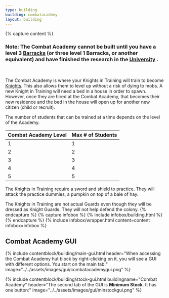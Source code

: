 ```yaml
---
type: building
building: combatacademy
layout: building
---
```

{% capture content %}
### Note: The Combat Academy cannot be built until you have a level 3 [Barracks](../../source/buildings/barracks) (or three level 1 Barracks, or another equivalent) and have finished the research in the [University](../../source/buildings/university) .
<br> 

The Combat Academy is where your Knights in Training will train to become [Knights](../../source/workers/knight). This also allows them to level up without a risk of dying to mobs. A new Knight in Training will need a bed in a house in order to spawn. However, once they are hired at the Combat Academy, that becomes their new residence and the bed in the house will open up for another new citizen (child or recruit).

The number of students that can be trained at a time depends on the level of the Academy. 

| Combat Academy Level | Max # of Students |
|----------------------|-------------------|
| 1                    | 1                 |
| 2                    | 2                 |
| 3                    | 3                 |
| 4                    | 4                 |
| 5                    | 5                 |

The Knights in Training require a sword and shield to practice. They will attack the practice dummies, a pumpkin on top of a bale of hay. 

The Knights in Training are not actual Guards even though they will be dressed as Knight Guards. They will not help defend the colony.
{% endcapture %}
{% capture infobox %}
{% include infobox/building.html %}
{% endcapture %}
{% include infobox/wrapper.html content=content infobox=infobox %}

## Combat Academy GUI

{% include contentblock/building/main-gui.html header="When accessing the Combat Academy hut block by right-clicking on it, you will see a GUI with different options. You start on the main tab:" image="../../assets/images/gui/combatacademygui.png" %}

{% include contentblock/building/stock-gui.html buildingname="Combat Academy" header="The second tab of the GUI is <strong>Minimum Stock</strong>. It has one button:" image="../../assets/images/gui/minstockgui.png" %}